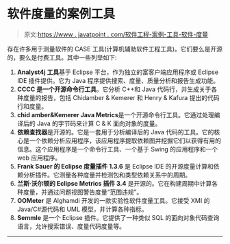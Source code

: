 # 软件度量的案例工具

> 原文:[https://www . javatpoint . com/软件工程-案例-工具-软件-度量](https://www.javatpoint.com/software-engineering-case-tools-for-software-metrics)

存在许多用于测量软件的 CASE 工具(计算机辅助软件工程工具)。它们要么是开源的，要么是付费工具。其中一些列举如下:

1.  **Analyst4j 工具**基于 Eclipse 平台，作为独立的富客户端应用程序或 Eclipse IDE 插件提供。它为 Java 程序提供搜索、度量、质量分析和报告生成功能。
2.  **CCCC 是一个开源命令行工具**。它分析 C++和 Java 代码行，并生成关于各种度量的报告，包括 Chidamber & Kemerer 和 Henry & Kafura 提出的代码行和度量。
3.  **chid amber&Kemerer Java Metrics**是一个开源命令行工具。它通过处理编译后的 Java 的字节码来计算 C & K 面向对象的度量。
4.  **依赖查找器**是开源的。它是一套用于分析编译后的 Java 代码的工具。它的核心是一个依赖分析应用程序，该应用程序提取依赖图并挖掘它们以获得有用的信息。这个应用程序是一个命令行工具、一个基于 Swing 的应用程序和一个 web 应用程序。
5.  **Frank Sauer 的 Eclipse 度量插件 1.3.6** 是 Eclipse IDE 的开源度量计算和依赖分析插件。它测量各种度量并检测包和类型依赖关系中的周期。
6.  **兰斯·沃尔顿的 Eclipse Metrics 插件 3.4** 是开源的。它在构建周期中计算各种度量，并通过问题视图警告度量“范围违规”。
7.  **OOMeter** 是 Alghamdi 开发的一款实验性软件度量工具。它接受 XMI 的 Java/C#源代码和 UML 模型，并计算各种指标。
8.  **Semmle** 是一个 Eclipse 插件。它提供了一种类似 SQL 的面向对象代码查询语言，允许搜索错误、度量代码度量等。

* * *